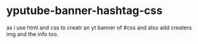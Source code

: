 # yputube-banner-hashtag-css
as i use html and css to creatr an yt banner of #css and also add creaters img and the info too.
